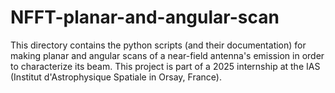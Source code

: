 # NFFT-planar-and-angular-scan
This directory contains the python scripts (and their documentation) for making planar and angular scans of a near-field antenna's emission in order to characterize its beam. This project is part of a 2025 internship at the IAS (Institut d'Astrophysique Spatiale in Orsay, France).
